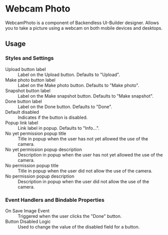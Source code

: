 # Webcam Photo

WebcamPhoto is a component of Backendless UI-Builder designer. Allows you to take a picture using a webcam on both
mobile devices and desktops.

## Usage

### Styles and Settings

<dl>
<dt>Upload button label</dt>
<dd>Label on the Upload button. Defaults to "Upload".</dd>
<dt>Make photo button label</dt>
<dd>Label on the Make photo button. Defaults to "Make photo".</dd>
<dt>Snapshot button label</dt>
<dd>Label on the Make snapshot button. Defaults to "Make snapshot".</dd>
<dt>Done button label</dt>
<dd>Label on the Done button. Defaults to "Done".</dd>
<dt>Default disabled</dt>
<dd>Indicates if the button is disabled.</dd>
<dt>Popup link label</dt>
<dd>Link label in popup. Defaults to "Info...".</dd>
<dt>No yet  permission popup title</dt>
<dd>Title in popup when the user has not yet allowed the use of the camera.</dd>
<dt>No yet  permission popup description</dt>
<dd>Description in popup when the user has not yet allowed the use of the camera.</dd>
<dt>No permission popup title</dt>
<dd>Title in popup when the user did not allow the use of the camera.</dd>
<dt>No permission popup description</dt>
<dd>Description in popup when the user did not allow the use of the camera.</dd>
</dl>

### Event Handlers and Bindable Properties

<dl>
<dt>On Save Image Event</dt>
<dd>Triggered when the user clicks the "Done" button. </dd>
<dt>Button Disabled Logic</dt>
<dd>Used to change the value of the disabled field for a button.</dd>
</dl>
